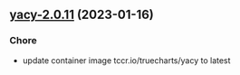 

## [yacy-2.0.11](https://github.com/truecharts/charts/compare/yacy-2.0.10...yacy-2.0.11) (2023-01-16)

### Chore

- update container image tccr.io/truecharts/yacy to latest
  
  